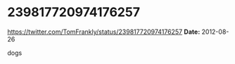 # 239817720974176257
https://twitter.com/TomFrankly/status/239817720974176257
**Date:** 2012-08-26

dogs

